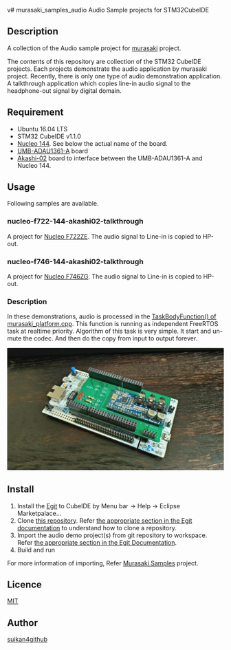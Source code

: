 v# murasaki_samples_audio
Audio Sample projects for STM32CubeIDE
## Description
A collection of the Audio sample project for [murasaki](https://github.com/suikan4github/murasaki) project. 

The contents of this repository are collection of the STM32 CubeIDE projects. Each projects demonstrate the audio application by murasaki project. Recently, there is only one type of audio demonstration application. A talkthrough application which copies line-in audio signal to the headphone-out signal by digital domain. 

## Requirement
- Ubuntu 16.04 LTS
- STM32 CubeIDE v1.1.0
- [Nucleo 144](https://www.st.com/ja/evaluation-tools/stm32-nucleo-boards.html). See below the actual name of the board. 
- [UMB-ADAU1361-A](http://dsps.shop-pro.jp/?pid=82798273) board
- [Akashi-02](https://github.com/suikan4github/Akashi-02) board to interface between the UMB-ADAU1361-A and Nucleo 144.
## Usage
Following samples are available. 

### nucleo-f722-144-akashi02-talkthrough
A project for [Nucleo F722ZE](https://www.st.com/content/st_com/ja/products/evaluation-tools/product-evaluation-tools/mcu-mpu-eval-tools/stm32-mcu-mpu-eval-tools/stm32-nucleo-boards/nucleo-f722ze.html). The audio signal to Line-in is copied to HP-out.

### nucleo-f746-144-akashi02-talkthrough
A project for [Nucleo F746ZG](https://www.st.com/content/st_com/ja/products/evaluation-tools/product-evaluation-tools/mcu-mpu-eval-tools/stm32-mcu-mpu-eval-tools/stm32-nucleo-boards/nucleo-f746zg.html). The audio signal to Line-in is copied to HP-out.

### Description
In these demonstrations, audio is processed in the [TaskBodyFunction() of murasaki_platform.cpp](https://github.com/suikan4github/murasaki_samples_audio/blob/f5f244cac2e12f1a8772ab1323214e0768015867/nucleo-f722-144-akashi02-talkthrough/Core/Src/murasaki_platform.cpp#L605). This function is running as independent FreeRTOS task at realtime priority. Algorithm of this task is very simple. It start and un-mute the codec. And then do the copy from input to output forever. 

![Nucleo 144 + audio board](img/P_20191125_224443_vHDR_On_HP.jpg)

## Install
1. Install the [Egit](https://www.eclipse.org/egit/) to CubeIDE by Menu bar -> Help -> Eclipse Marketpalace...
1. Clone [this repository](https://github.com/suikan4github/murasaki_samples_audio.git). Refer [the appropriate section in the Egit documentation](https://wiki.eclipse.org/EGit/User_Guide#Cloning_Remote_Repositories) to understand how to clone a repository.
1. Import the audio demo project(s) from git repository to workspace. Refer [the appropriate section in the Egit Documentation](https://wiki.eclipse.org/EGit/User_Guide#Starting_from_existing_Git_Repositories).
1. Build and run

For more information of importing, Refer [Murasaki Samples](https://github.com/suikan4github/murasaki_samples) project. 

## Licence

[MIT](LICENCE)

## Author

[suikan4github](https://github.com/suikan4github)
